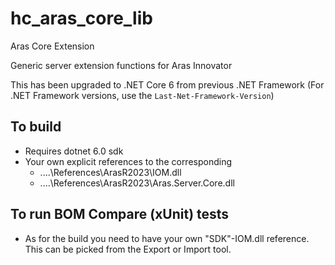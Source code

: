 # hc_aras_core_lib

Aras Core Extension

Generic server extension functions for Aras Innovator

This has been upgraded to .NET Core 6 from previous .NET Framework (For .NET Framework versions, use the `Last-Net-Framework-Version`)

## To build

- Requires dotnet 6.0 sdk
- Your own explicit references to the corresponding
  - ..\..\References\ArasR2023\IOM.dll
  - ..\..\References\ArasR2023\Aras.Server.Core.dll

## To run BOM Compare (xUnit) tests

- As for the build you need to have your own "SDK"-IOM.dll reference.  
  This can be picked from the Export or Import tool.
